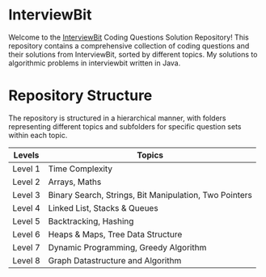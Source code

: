# InterviewBit
Welcome to the [InterviewBit](https://www.interviewbit.com/courses/programming/) Coding Questions Solution Repository! This repository contains a comprehensive collection of coding questions and their solutions from InterviewBit, sorted by different topics.
My solutions to algorithmic problems in interviewbit written in Java.
# Repository Structure
The repository is structured in a hierarchical manner, with folders representing different topics and subfolders for specific question sets within each topic.

| Levels | Topics |
| --- | --- |
| Level 1 | Time Complexity  |
| Level 2 | Arrays, Maths  |
| Level 3 | Binary Search, Strings, Bit Manipulation, Two Pointers  |
| Level 4 | Linked List, Stacks & Queues  |
| Level 5 | Backtracking, Hashing  |
| Level 6 | Heaps & Maps, Tree Data Structure  |
| Level 7 | Dynamic Programming, Greedy Algorithm  |
| Level 8 | Graph Datastructure and Algorithm  |
